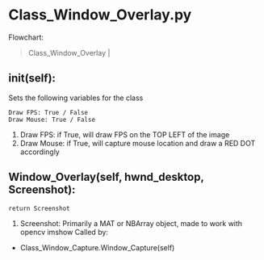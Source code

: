 # Class_Window_Overlay.py
Flowchart:
> Class_Window_Overlay |

## __init__(self):
Sets the following variables for the class
```
Draw FPS: True / False
Draw Mouse: True / False
```
1. Draw FPS: if True, will draw FPS on the TOP LEFT of the image
2. Draw Mouse: if True, will capture mouse location and draw a RED DOT accordingly

## Window_Overlay(self, hwnd_desktop, Screenshot):
```
return Screenshot
```
1. Screenshot: Primarily a MAT or NBArray object, made to work with opencv imshow
Called by:
- Class_Window_Capture.Window_Capture(self)
